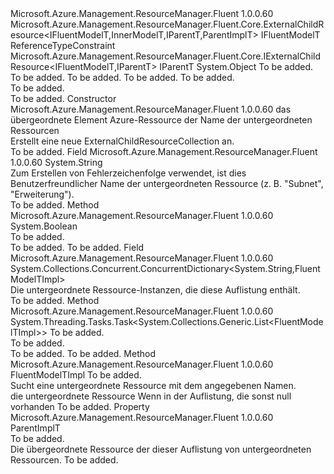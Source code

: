 <Type Name="ExternalChildResourceCollection&lt;FluentModelTImpl,IFluentModelT,InnerModelT,IParentT,ParentImplT&gt;" FullName="Microsoft.Azure.Management.ResourceManager.Fluent.Core.ExternalChildResourceCollection&lt;FluentModelTImpl,IFluentModelT,InnerModelT,IParentT,ParentImplT&gt;">
  <TypeSignature Language="C#" Value="public abstract class ExternalChildResourceCollection&lt;FluentModelTImpl,IFluentModelT,InnerModelT,IParentT,ParentImplT&gt; where FluentModelTImpl : ExternalChildResource&lt;IFluentModelT,InnerModelT,IParentT,ParentImplT&gt;, IFluentModelT where IFluentModelT : class, IExternalChildResource&lt;IFluentModelT,IParentT&gt; where ParentImplT : IParentT" />
  <TypeSignature Language="ILAsm" Value=".class public auto ansi abstract beforefieldinit ExternalChildResourceCollection`5&lt;(class Microsoft.Azure.Management.ResourceManager.Fluent.Core.ExternalChildResource`4&lt;!IFluentModelT, !InnerModelT, !IParentT, !ParentImplT&gt;, !IFluentModelT) FluentModelTImpl, class (class Microsoft.Azure.Management.ResourceManager.Fluent.Core.IExternalChildResource`2&lt;!IFluentModelT, !IParentT&gt;) IFluentModelT, InnerModelT, IParentT, (!IParentT) ParentImplT&gt; extends System.Object" />
  <TypeSignature Language="DocId" Value="T:Microsoft.Azure.Management.ResourceManager.Fluent.Core.ExternalChildResourceCollection`5" />
  <TypeSignature Language="VB.NET" Value="Public MustInherit Class ExternalChildResourceCollection(Of FluentModelTImpl, IFluentModelT, InnerModelT, IParentT, ParentImplT)" />
  <TypeSignature Language="F#" Value="type ExternalChildResourceCollection&lt;'FluentModelTImpl, 'IFluentModelT, 'InnerModelT, 'IParentT, #'IParentT (requires 'FluentModelTImpl :&gt; ExternalChildResource&lt;'IFluentModelT, 'InnerModelT, 'IParentT, #'IParentT&gt; and 'FluentModelTImpl :&gt; 'IFluentModelT and 'IFluentModelT : null and 'IFluentModelT :&gt; IExternalChildResource&lt;'IFluentModelT, 'IParentT&gt;)&gt; = class" />
  <AssemblyInfo>
    <AssemblyName>Microsoft.Azure.Management.ResourceManager.Fluent</AssemblyName>
    <AssemblyVersion>1.0.0.60</AssemblyVersion>
  </AssemblyInfo>
  <TypeParameters>
    <TypeParameter Name="FluentModelTImpl">
      <Constraints>
        <BaseTypeName>Microsoft.Azure.Management.ResourceManager.Fluent.Core.ExternalChildResource&lt;IFluentModelT,InnerModelT,IParentT,ParentImplT&gt;</BaseTypeName>
        <BaseTypeName>IFluentModelT</BaseTypeName>
      </Constraints>
    </TypeParameter>
    <TypeParameter Name="IFluentModelT">
      <Constraints>
        <ParameterAttribute>ReferenceTypeConstraint</ParameterAttribute>
        <InterfaceName>Microsoft.Azure.Management.ResourceManager.Fluent.Core.IExternalChildResource&lt;IFluentModelT,IParentT&gt;</InterfaceName>
      </Constraints>
    </TypeParameter>
    <TypeParameter Name="InnerModelT" />
    <TypeParameter Name="IParentT" />
    <TypeParameter Name="ParentImplT">
      <Constraints>
        <BaseTypeName>IParentT</BaseTypeName>
      </Constraints>
    </TypeParameter>
  </TypeParameters>
  <Base>
    <BaseTypeName>System.Object</BaseTypeName>
  </Base>
  <Interfaces />
  <Docs>
    <typeparam name="FluentModelTImpl">To be added.</typeparam>
    <typeparam name="IFluentModelT">To be added.</typeparam>
    <typeparam name="InnerModelT">To be added.</typeparam>
    <typeparam name="IParentT">To be added.</typeparam>
    <typeparam name="ParentImplT">To be added.</typeparam>
    <summary>To be added.</summary>
    <remarks>To be added.</remarks>
  </Docs>
  <Members>
    <Member MemberName=".ctor">
      <MemberSignature Language="C#" Value="protected ExternalChildResourceCollection (ParentImplT parent, string childResourceName);" />
      <MemberSignature Language="ILAsm" Value=".method familyhidebysig specialname rtspecialname instance void .ctor(!ParentImplT parent, string childResourceName) cil managed" />
      <MemberSignature Language="DocId" Value="M:Microsoft.Azure.Management.ResourceManager.Fluent.Core.ExternalChildResourceCollection`5.#ctor(`4,System.String)" />
      <MemberSignature Language="VB.NET" Value="Protected Sub New (parent As ParentImplT, childResourceName As String)" />
      <MemberSignature Language="F#" Value="new Microsoft.Azure.Management.ResourceManager.Fluent.Core.ExternalChildResourceCollection&lt;'FluentModelTImpl, 'IFluentModelT, 'InnerModelT, 'IParentT, #'IParentT (requires 'FluentModelTImpl :&gt; Microsoft.Azure.Management.ResourceManager.Fluent.Core.ExternalChildResource&lt;'IFluentModelT, 'InnerModelT, 'IParentT, #'IParentT&gt; and 'FluentModelTImpl :&gt; 'IFluentModelT and 'IFluentModelT : null and 'IFluentModelT :&gt; Microsoft.Azure.Management.ResourceManager.Fluent.Core.IExternalChildResource&lt;'IFluentModelT, 'IParentT&gt;)&gt; : 'ParentImplT * string -&gt; Microsoft.Azure.Management.ResourceManager.Fluent.Core.ExternalChildResourceCollection&lt;'FluentModelTImpl, 'IFluentModelT, 'InnerModelT, 'IParentT, #'IParentT (requires 'FluentModelTImpl :&gt; Microsoft.Azure.Management.ResourceManager.Fluent.Core.ExternalChildResource&lt;'IFluentModelT, 'InnerModelT, 'IParentT, #'IParentT&gt; and 'FluentModelTImpl :&gt; 'IFluentModelT and 'IFluentModelT : null and 'IFluentModelT :&gt; Microsoft.Azure.Management.ResourceManager.Fluent.Core.IExternalChildResource&lt;'IFluentModelT, 'IParentT&gt;)&gt;" Usage="new Microsoft.Azure.Management.ResourceManager.Fluent.Core.ExternalChildResourceCollection&lt;'FluentModelTImpl, 'IFluentModelT, 'InnerModelT, 'IParentT, #'IParentT (requires 'FluentModelTImpl :&gt; Microsoft.Azure.Management.ResourceManager.Fluent.Core.ExternalChildResource&lt;'IFluentModelT, 'InnerModelT, 'IParentT, #'IParentT&gt; and 'FluentModelTImpl :&gt; 'IFluentModelT and 'IFluentModelT : null and 'IFluentModelT :&gt; Microsoft.Azure.Management.ResourceManager.Fluent.Core.IExternalChildResource&lt;'IFluentModelT, 'IParentT&gt;)&gt; (parent, childResourceName)" />
      <MemberType>Constructor</MemberType>
      <AssemblyInfo>
        <AssemblyName>Microsoft.Azure.Management.ResourceManager.Fluent</AssemblyName>
        <AssemblyVersion>1.0.0.60</AssemblyVersion>
      </AssemblyInfo>
      <Parameters>
        <Parameter Name="parent" Type="ParentImplT" />
        <Parameter Name="childResourceName" Type="System.String" />
      </Parameters>
      <Docs>
        <param name="parent">das übergeordnete Element Azure-Ressource</param>
        <param name="childResourceName">der Name der untergeordneten Ressourcen</param>
        <summary>
            Erstellt eine neue ExternalChildResourceCollection an.
            </summary>
        <remarks>To be added.</remarks>
      </Docs>
    </Member>
    <Member MemberName="childResourceName">
      <MemberSignature Language="C#" Value="protected string childResourceName;" />
      <MemberSignature Language="ILAsm" Value=".field family string childResourceName" />
      <MemberSignature Language="DocId" Value="F:Microsoft.Azure.Management.ResourceManager.Fluent.Core.ExternalChildResourceCollection`5.childResourceName" />
      <MemberSignature Language="VB.NET" Value="Protected childResourceName As String " />
      <MemberSignature Language="F#" Value="val mutable childResourceName : string" Usage="Microsoft.Azure.Management.ResourceManager.Fluent.Core.ExternalChildResourceCollection&lt;'FluentModelTImpl, 'IFluentModelT, 'InnerModelT, 'IParentT, #'IParentT (requires 'FluentModelTImpl :&gt; Microsoft.Azure.Management.ResourceManager.Fluent.Core.ExternalChildResource&lt;'IFluentModelT, 'InnerModelT, 'IParentT, #'IParentT&gt; and 'FluentModelTImpl :&gt; 'IFluentModelT and 'IFluentModelT : null and 'IFluentModelT :&gt; Microsoft.Azure.Management.ResourceManager.Fluent.Core.IExternalChildResource&lt;'IFluentModelT, 'IParentT&gt;)&gt;.childResourceName" />
      <MemberType>Field</MemberType>
      <AssemblyInfo>
        <AssemblyName>Microsoft.Azure.Management.ResourceManager.Fluent</AssemblyName>
        <AssemblyVersion>1.0.0.60</AssemblyVersion>
      </AssemblyInfo>
      <ReturnValue>
        <ReturnType>System.String</ReturnType>
      </ReturnValue>
      <Docs>
        <summary>
            Zum Erstellen von Fehlerzeichenfolge verwendet, ist dies Benutzerfreundlicher Name der untergeordneten Ressource (z. B. "Subnet", "Erweiterung").
            </summary>
        <remarks>To be added.</remarks>
      </Docs>
    </Member>
    <Member MemberName="ClearAfterCommit">
      <MemberSignature Language="C#" Value="protected abstract bool ClearAfterCommit ();" />
      <MemberSignature Language="ILAsm" Value=".method familyhidebysig newslot virtual instance bool ClearAfterCommit() cil managed" />
      <MemberSignature Language="DocId" Value="M:Microsoft.Azure.Management.ResourceManager.Fluent.Core.ExternalChildResourceCollection`5.ClearAfterCommit" />
      <MemberSignature Language="VB.NET" Value="Protected MustOverride Function ClearAfterCommit () As Boolean" />
      <MemberSignature Language="F#" Value="abstract member ClearAfterCommit : unit -&gt; bool" Usage="externalChildResourceCollection.ClearAfterCommit " />
      <MemberType>Method</MemberType>
      <AssemblyInfo>
        <AssemblyName>Microsoft.Azure.Management.ResourceManager.Fluent</AssemblyName>
        <AssemblyVersion>1.0.0.60</AssemblyVersion>
      </AssemblyInfo>
      <ReturnValue>
        <ReturnType>System.Boolean</ReturnType>
      </ReturnValue>
      <Parameters />
      <Docs>
        <summary>To be added.</summary>
        <returns>To be added.</returns>
        <remarks>To be added.</remarks>
      </Docs>
    </Member>
    <Member MemberName="collection">
      <MemberSignature Language="C#" Value="protected System.Collections.Concurrent.ConcurrentDictionary&lt;string,FluentModelTImpl&gt; collection;" />
      <MemberSignature Language="ILAsm" Value=".field family class System.Collections.Concurrent.ConcurrentDictionary`2&lt;string, !FluentModelTImpl&gt; collection" />
      <MemberSignature Language="DocId" Value="F:Microsoft.Azure.Management.ResourceManager.Fluent.Core.ExternalChildResourceCollection`5.collection" />
      <MemberSignature Language="VB.NET" Value="Protected collection As ConcurrentDictionary(Of String, FluentModelTImpl) " />
      <MemberSignature Language="F#" Value="val mutable collection : System.Collections.Concurrent.ConcurrentDictionary&lt;string, 'FluentModelTImpl (requires 'FluentModelTImpl :&gt; Microsoft.Azure.Management.ResourceManager.Fluent.Core.ExternalChildResource&lt;'IFluentModelT, 'InnerModelT, 'IParentT, #'IParentT&gt; and 'FluentModelTImpl :&gt; 'IFluentModelT)&gt;" Usage="Microsoft.Azure.Management.ResourceManager.Fluent.Core.ExternalChildResourceCollection&lt;'FluentModelTImpl, 'IFluentModelT, 'InnerModelT, 'IParentT, #'IParentT (requires 'FluentModelTImpl :&gt; Microsoft.Azure.Management.ResourceManager.Fluent.Core.ExternalChildResource&lt;'IFluentModelT, 'InnerModelT, 'IParentT, #'IParentT&gt; and 'FluentModelTImpl :&gt; 'IFluentModelT and 'IFluentModelT : null and 'IFluentModelT :&gt; Microsoft.Azure.Management.ResourceManager.Fluent.Core.IExternalChildResource&lt;'IFluentModelT, 'IParentT&gt;)&gt;.collection" />
      <MemberType>Field</MemberType>
      <AssemblyInfo>
        <AssemblyName>Microsoft.Azure.Management.ResourceManager.Fluent</AssemblyName>
        <AssemblyVersion>1.0.0.60</AssemblyVersion>
      </AssemblyInfo>
      <ReturnValue>
        <ReturnType>System.Collections.Concurrent.ConcurrentDictionary&lt;System.String,FluentModelTImpl&gt;</ReturnType>
      </ReturnValue>
      <Docs>
        <summary>
            Die untergeordnete Ressource-Instanzen, die diese Auflistung enthält.
            </summary>
        <remarks>To be added.</remarks>
      </Docs>
    </Member>
    <Member MemberName="CommitAndGetAllAsync">
      <MemberSignature Language="C#" Value="public System.Threading.Tasks.Task&lt;System.Collections.Generic.List&lt;FluentModelTImpl&gt;&gt; CommitAndGetAllAsync (System.Threading.CancellationToken cancellationToken);" />
      <MemberSignature Language="ILAsm" Value=".method public hidebysig instance class System.Threading.Tasks.Task`1&lt;class System.Collections.Generic.List`1&lt;!FluentModelTImpl&gt;&gt; CommitAndGetAllAsync(valuetype System.Threading.CancellationToken cancellationToken) cil managed" />
      <MemberSignature Language="DocId" Value="M:Microsoft.Azure.Management.ResourceManager.Fluent.Core.ExternalChildResourceCollection`5.CommitAndGetAllAsync(System.Threading.CancellationToken)" />
      <MemberSignature Language="VB.NET" Value="Public Function CommitAndGetAllAsync (cacellationToken As CancellationToken) As Task(Of List(Of FluentModelTImpl))" />
      <MemberSignature Language="F#" Value="member this.CommitAndGetAllAsync : System.Threading.CancellationToken -&gt; System.Threading.Tasks.Task&lt;System.Collections.Generic.List&lt;'FluentModelTImpl&gt;&gt;" Usage="externalChildResourceCollection.CommitAndGetAllAsync cancellationToken" />
      <MemberType>Method</MemberType>
      <AssemblyInfo>
        <AssemblyName>Microsoft.Azure.Management.ResourceManager.Fluent</AssemblyName>
        <AssemblyVersion>1.0.0.60</AssemblyVersion>
      </AssemblyInfo>
      <ReturnValue>
        <ReturnType>System.Threading.Tasks.Task&lt;System.Collections.Generic.List&lt;FluentModelTImpl&gt;&gt;</ReturnType>
      </ReturnValue>
      <Parameters>
        <Parameter Name="cacellationToken" Type="System.Threading.CancellationToken" />
      </Parameters>
      <Docs>
        <param name="cancellationToken">To be added.</param>
        <summary>To be added.</summary>
        <returns>To be added.</returns>
        <remarks>To be added.</remarks>
      </Docs>
    </Member>
    <Member MemberName="Find">
      <MemberSignature Language="C#" Value="protected FluentModelTImpl Find (string key);" />
      <MemberSignature Language="ILAsm" Value=".method familyhidebysig instance !FluentModelTImpl Find(string key) cil managed" />
      <MemberSignature Language="DocId" Value="M:Microsoft.Azure.Management.ResourceManager.Fluent.Core.ExternalChildResourceCollection`5.Find(System.String)" />
      <MemberSignature Language="VB.NET" Value="Protected Function Find (key As String) As FluentModelTImpl" />
      <MemberSignature Language="F#" Value="member this.Find : string -&gt; 'FluentModelTImpl" Usage="externalChildResourceCollection.Find key" />
      <MemberType>Method</MemberType>
      <AssemblyInfo>
        <AssemblyName>Microsoft.Azure.Management.ResourceManager.Fluent</AssemblyName>
        <AssemblyVersion>1.0.0.60</AssemblyVersion>
      </AssemblyInfo>
      <ReturnValue>
        <ReturnType>FluentModelTImpl</ReturnType>
      </ReturnValue>
      <Parameters>
        <Parameter Name="key" Type="System.String" />
      </Parameters>
      <Docs>
        <param name="key">To be added.</param>
        <summary>
             Sucht eine untergeordnete Ressource mit dem angegebenen Namen.
            </summary>
        <returns>die untergeordnete Ressource Wenn in der Auflistung, die sonst null vorhanden</returns>
        <remarks>To be added.</remarks>
      </Docs>
    </Member>
    <Member MemberName="Parent">
      <MemberSignature Language="C#" Value="protected ParentImplT Parent { get; }" />
      <MemberSignature Language="ILAsm" Value=".property instance !ParentImplT Parent" />
      <MemberSignature Language="DocId" Value="P:Microsoft.Azure.Management.ResourceManager.Fluent.Core.ExternalChildResourceCollection`5.Parent" />
      <MemberSignature Language="VB.NET" Value="Protected ReadOnly Property Parent As ParentImplT" />
      <MemberSignature Language="F#" Value="member this.Parent : 'ParentImplT" Usage="Microsoft.Azure.Management.ResourceManager.Fluent.Core.ExternalChildResourceCollection&lt;'FluentModelTImpl, 'IFluentModelT, 'InnerModelT, 'IParentT, #'IParentT (requires 'FluentModelTImpl :&gt; Microsoft.Azure.Management.ResourceManager.Fluent.Core.ExternalChildResource&lt;'IFluentModelT, 'InnerModelT, 'IParentT, #'IParentT&gt; and 'FluentModelTImpl :&gt; 'IFluentModelT and 'IFluentModelT : null and 'IFluentModelT :&gt; Microsoft.Azure.Management.ResourceManager.Fluent.Core.IExternalChildResource&lt;'IFluentModelT, 'IParentT&gt;)&gt;.Parent" />
      <MemberType>Property</MemberType>
      <AssemblyInfo>
        <AssemblyName>Microsoft.Azure.Management.ResourceManager.Fluent</AssemblyName>
        <AssemblyVersion>1.0.0.60</AssemblyVersion>
      </AssemblyInfo>
      <ReturnValue>
        <ReturnType>ParentImplT</ReturnType>
      </ReturnValue>
      <Docs>
        <summary>To be added.</summary>
        <value>Die übergeordnete Ressource der dieser Auflistung von untergeordneten Ressourcen.</value>
        <remarks>To be added.</remarks>
      </Docs>
    </Member>
  </Members>
</Type>